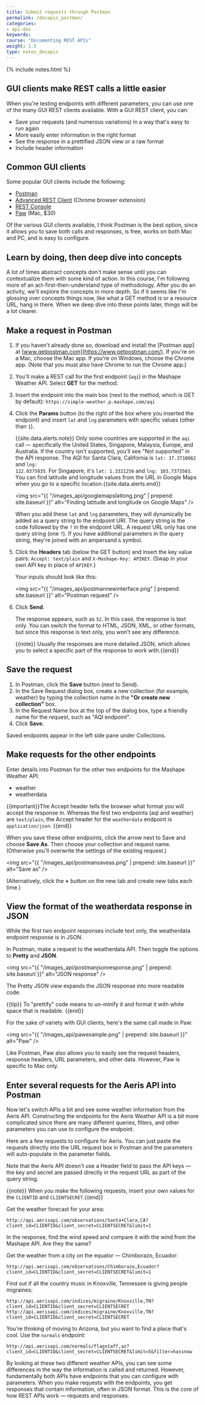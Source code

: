 ```yaml
---
title: Submit requests through Postman
permalink: /docapis_postman/
categories:
- api-doc
keywords: 
course: "Documenting REST APIs"
weight: 1.5
type: notes_docapis
---
```

{% include notes.html %}

## GUI clients make REST calls a little easier

When you're testing endpoints with different parameters, you can use one of the many GUI REST clients available. With a GUI REST client, you can:

*  Save your requests (and numerous variations) in a way that's easy to run again
*  More easily enter information in the right format
*  See the response in a prettified JSON view or a raw format
*  Include header information

## Common GUI clients

Some popular GUI clients include the following:

* [Postman](http://www.getpostman.com/)
* [Advanced REST Client](https://chrome.google.com/webstore/detail/advanced-rest-client/hgmloofddffdnphfgcellkdfbfbjeloo) (Chrome browser extension)
* [REST Console](https://chrome.google.com/webstore/detail/rest-console/cokgbflfommojglbmbpenpphppikmonn)
* [Paw](https://luckymarmot.com/paw) (Mac, $30)

Of the various GUI clients available, I think Postman is the best option, since it allows you to save both calls and responses, is free, works on both Mac and PC, and is easy to configure.

## Learn by doing, then deep dive into concepts

A lot of times abstract concepts don't make sense until you can contextualize them with some kind of action. In this course, I'm following more of an act-first-then-understand type of methodology. After you do an activity, we'll explore the concepts in more depth. So if it seems like I'm glossing over concepts things now, like what a GET method is or a resource URL, hang in there. When we deep dive into these points later, things will be a lot clearer. 

## Make a request in Postman

1.  If you haven't already done so, download and install the [Postman app] at [www.getpostman.com](https://www.getpostman.com/). If you're on a Mac, choose the Mac app. If you're on Windows, choose the Chrome app. (Note that you must also have Chrome to run the Chrome app.)
2.  You'll make a REST call for the first endpoint (`aqi`) in the Mashape Weather API. Select **GET** for the method.
3.  Insert the endpoint into the main box (next to the method, which is GET by default): `https://simple-weather.p.mashape.com/aqi`
4.  Click the **Params** button (to the right of the box where you inserted the endpoint) and insert `lat` and `lng` parameters with specific values (other than `1`).
    
    {{site.data.alerts.note}} Only some countries are supported in the <code>aqi</code> call &mdash; specifically the United States, Singapore, Malaysia, Europe, and Australia. If the country isn't supported, you'll see "Not supported" in the API response. The AQI for Santa Clara, California is <code>lat: 37.3710062</code> and <code>lng: 122.0375935</code>. For Singapore, it's <code>lat: 1.3321256</code> and <code>lng: 103.7373503</code>. You can find latitude and longitude values from the URL in Google Maps when you go to a specific location.{{site.data.alerts.end}}
    
    <img src="{{ "/images_api/googlemapslatlong.png" | prepend: site.baseurl }}" alt="Finding latitude and longitude on Google Maps" />
	
	When you add these `lat` and `lng` parameters, they will dynamically be added as a query string to the endpoint URI. The query string is the code followed by the `?` in the endpoint URL. A request URL only has one query string (one `?`). If you have additional parameters in the query string, they're joined with an ampersand `&` symbol.
	
5.  Click the **Headers** tab (below the GET button) and insert the key value pairs: `Accept: text/plain` and `X-Mashape-Key: APIKEY`. (Swap in your own API key in place of `APIKEY`.)
	
    Your inputs should look like this:

	<img src="{{ "/images_api/postmannewinterface.png" | prepend: site.baseurl }}" alt="Postman request" />

7.  Click **Send**.

	The response appears, such as `52`. In this case, the response is text only. You can switch the format to HTML, JSON, XML, or other formats, but since this response is text only, you won't see any difference.
	
	{{note}} Usually the responses are more detailed JSON, which allows you to select a specific part of the response to work with.{{end}}
	
## Save the request

1.  In Postman, click the **Save** button (next to Send). 
2.  In the Save Request dialog box, create a new collection (for example, weather) by typing the collection name in the **"Or create new collection"** box.
3.  In the Request Name box at the top of the dialog box, type a friendly name for the request, such as "AQI endpoint".
4.  Click **Save.**

Saved endpoints appear in the left side pane under Collections.

## Make requests for the other endpoints

Enter details into Postman for the other two endpoints for the Mashape Weather API:

* weather
* weatherdata

{{important}}The Accept header tells the browser what format you will accept the response in. Whereas the first two endpoints (aqi and weather) are <code>text/plain</code>, the Accept header for the <code>weatherdata</code> endpoint is <code>application/json</code>. {{end}}

When you save these other endpoints, click the arrow next to Save and choose **Save As**. Then choose your collection and request name. (Otherwise you'll overwrite the settings of the existing request.)

<img src="{{ "/images_api/postmansaveas.png" | prepend: site.baseurl }}" alt="Save as" />

(Alternatively, click the **+** button on the new tab and create new tabs each time.)

## View the format of the weatherdata response in JSON

While the first two endpoint responses include text only, the weatherdata endpoint response is in JSON.

In Postman, make a request to the weatherdata API. Then toggle the options to **Pretty** and **JSON**.

<img src="{{ "/images_api/postmanjsonresponse.png" | prepend: site.baseurl }}" alt="JSON response" />

The Pretty JSON view expands the JSON response into more readable code. 

{{tip}} To "prettify" code means to un-minify it and format it with white space that is readable. {{end}}

For the sake of variety with GUI clients, here's the same call made in Paw:

<img src="{{ "/images_api/pawexample.png" | prepend: site.baseurl }}" alt="Paw" />

Like Postman, Paw also allows you to easily see the request headers, response headers, URL parameters, and other data. However, Paw is specific to Mac only.

## Enter several requests for the Aeris API into Postman

Now let's switch APIs a bit and see some weather information from the Aeris API. Constructing the endpoints for the Aeris Weather API is a bit more complicated since there are many different queries, filters, and other parameters you can use to configure the endpoint. 

Here are a few requests to configure for Aeris. You can just paste the requests directly into the URL request box in Postman and the parameters will auto-populate in the parameter fields. 

Note that the Aeris API doesn't use a Header field to pass the API keys &mdash; the key and secret are passed directly in the request URL as part of the query string.

{{note}} When you make the following requests, insert your own values for the `CLIENTID` and `CLIENTSECRET`.{{end}}

Get the weather forecast for your area:

```
http://api.aerisapi.com/observations/Santa+Clara,CA?client_id=CLIENTID&client_secret=CLIENTSECRET&limit=1
```

In the response, find the wind speed and compare it with the wind from the Mashape API. Are they the same?

Get the weather from a city on the equator &mdash; Chimborazo, Ecuador:

```
http://api.aerisapi.com/observations/Chimborazo,Ecuador?client_id=CLIENTID&client_secret=CLIENTSECRET&limit=1
```

Find out if all the country music in Knoxville, Tennessee is giving people migraines:

```
http://api.aerisapi.com/indices/migraine/Knoxville,TN?client_id=CLIENTID&client_secret=CLIENTSECRET
http://api.aerisapi.com/indices/migraine/Knoxville,TN?client_id=CLIENTID&client_secret=CLIENTSECRET
```

You're thinking of moving to Arizona, but you want to find a place that's cool. Use the `normals` endpoint:

```
http://api.aerisapi.com/normals/flagstaff,az?client_id=CLIENTID&client_secret=CLIENTSECRET&limit=5&filter=hassnow
```

By looking at these two different weather APIs, you can see some differences in the way the information is called and returned. However, fundamentally both APIs have endpoints that you can configure with parameters. When you make requests with the endpoints, you get responses that contain information, often in JSON format. This is the core of how REST APIs work &mdash; requests and responses.